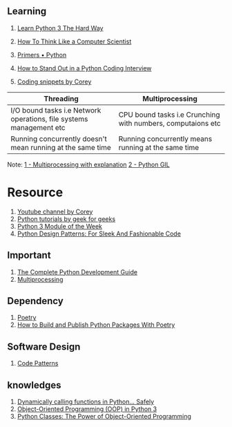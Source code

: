 ## Learning
1. [Learn Python 3 The Hard Way](https://learnpythonthehardway.org/python3/)
2. [How To Think Like a Computer Scientist](http://openbookproject.net/thinkcs/python/english3e/)
3. [Primers • Python](https://aman.ai/primers/python/)



1. [How to Stand Out in a Python Coding Interview](https://realpython.com/python-coding-interview-tips/)
2. [Coding snippets by Corey](https://github.com/CoreyMSchafer/code_snippets)

|Threading|Multiprocessing|
|-|-|
|I/O bound tasks i.e Network operations, file systems management etc| CPU bound tasks i.e Crunching with numbers, computaions etc|
|Running concurrently doesn't mean running at the same time| Running concurrently means running at the same time| 

Note: 
[1 - Multiprocessing with explanation](https://colab.research.google.com/github/graysonliu/blog/blob/master/_notebooks/2021-05-05-notes-about-multiprocessing-in-python.ipynb#scrollTo=GnRTy4wvWs4G)
[2 - Python GIL](https://realpython.com/python-gil/)

# Resource
1. [Youtube channel by Corey](https://www.youtube.com/channel/UCCezIgC97PvUuR4_gbFUs5g)
2. [Python tutorials by geek for geeks](https://www.geeksforgeeks.org/python-programming-language/)
3. [Python 3 Module of the Week](https://pymotw.com/3/)
4. [Python Design Patterns: For Sleek And Fashionable Code](https://www.toptal.com/python/python-design-patterns)

## Important
1. [The Complete Python Development Guide](https://testdriven.io/guides/complete-python/)
2. [Multiprocessing](https://colab.research.google.com/github/graysonliu/blog/blob/master/_notebooks/2021-05-05-notes-about-multiprocessing-in-python.ipynb#scrollTo=XuVhg-TeVG7B)

## Dependency
1. [Poetry](https://python-poetry.org/docs/cli/)
2. [How to Build and Publish Python Packages With Poetry](https://www.freecodecamp.org/news/how-to-build-and-publish-python-packages-with-poetry/)

## Software Design
1. [Code Patterns](https://developer.ibm.com/languages/python/patterns/)

## knowledges
1. [Dynamically calling functions in Python... Safely](https://www.danielmorell.com/blog/dynamically-calling-functions-in-python-safely)
2. [Object-Oriented Programming (OOP) in Python 3](https://realpython.com/python3-object-oriented-programming/)
3. [Python Classes: The Power of Object-Oriented Programming](https://realpython.com/python-classes/)
